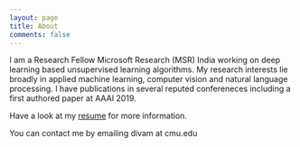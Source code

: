 ```yaml
---
layout: page
title: About
comments: false
---
```


I am a Research Fellow Microsoft Research (MSR) India working on deep learning based unsupervised learning algorithms. My research interests lie broadly in applied machine learning, computer vision and natural language processing.  I have publications in several reputed confereneces including a first authored paper at AAAI 2019.

Have a look at my <a href="https://bit.ly/divamcv">resume</a> for more information.

You can contact me by emailing divam at cmu.edu